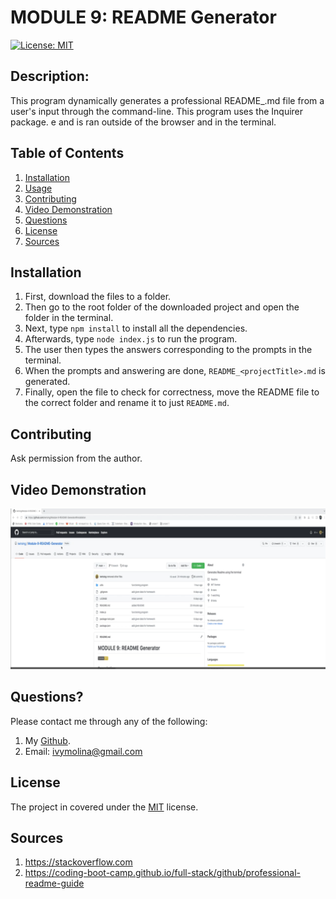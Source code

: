 # MODULE 9: README Generator
[![License: MIT](https://img.shields.io/badge/License-MIT-yellow.svg)](https://opensource.org/licenses/MIT)

##  Description:

This program dynamically generates a professional README_<projectname>.md file from a user's input through the command-line. This program uses the Inquirer package.   e and is ran outside of the browser and in the terminal.

##  Table of Contents 
1. [Installation](#installation)
2. [Usage](#usage) 
3. [Contributing](#contributing) 
4. [Video Demonstration](#test) 
5. [Questions](#questions)
6. [License](#license)
7. [Sources](#sources)


## Installation 

1. First, download the files to a folder. 
2. Then go to the root folder of the downloaded project and open the folder in the terminal.
3. Next, type `npm install` to install all the dependencies.
4. Afterwards, type `node index.js` to run the program. 
5. The user then types the answers corresponding to the prompts in the terminal. 
6. When the prompts and answering are done, `README_<projectTitle>.md` is generated. 
7. Finally, open the file to check for correctness, move the README file to the correct folder and rename it to just `README.md`.

## Contributing 

Ask permission from the author.

## Video Demonstration

[![README Generator](./utils/images/READMEGenerator.png)](https://www.youtube.com/embed/WSyKbYF-usg)


## Questions? 

Please contact me through any of the following:

1. My [Github]('https://github.com/'+iwirsing).
2. Email: <a href="mailto:ivymolina@gmail.com">ivymolina@gmail.com</a>

## License

The project in covered under the [MIT](https://opensource.org/licenses/MIT) license.

## Sources
1. https://stackoverflow.com
2. https://coding-boot-camp.github.io/full-stack/github/professional-readme-guide



